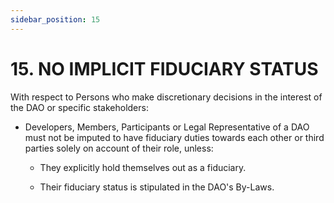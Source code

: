 ```yaml
---
sidebar_position: 15
---
```


# 15.  NO IMPLICIT FIDUCIARY STATUS

With respect to Persons who make discretionary decisions in the interest of the DAO or specific stakeholders:

* Developers, Members, Participants or Legal Representative of a DAO must not be imputed to have fiduciary duties towards each other or third parties solely on account of their role, unless:

  * They explicitly hold themselves out as a fiduciary.

  * Their fiduciary status is stipulated in the DAO's By-Laws.
